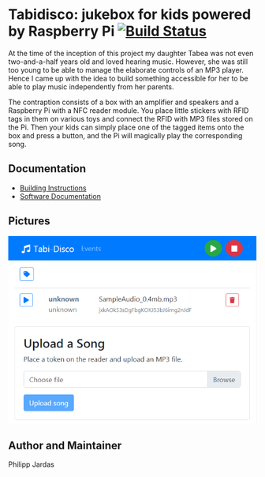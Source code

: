 # Tabidisco: jukebox for kids powered by Raspberry Pi [![Build Status](https://travis-ci.org/phjardas/tabidisco.svg?branch=master)](https://travis-ci.org/phjardas/tabidisco)

At the time of the inception of this project my daughter Tabea was not even two-and-a-half years old and loved hearing music. However, she was still too young to be able to manage the elaborate controls of an MP3 player. Hence I came up with the idea to build something accessible for her to be able to play music independently from her parents.

The contraption consists of a box with an amplifier and speakers and a Raspberry Pi with a NFC reader module. You place little stickers with RFID tags in them on various toys and connect the RFID with MP3 files stored on the Pi. Then your kids can simply place one of the tagged items onto the box and press a button, and the Pi will magically play the corresponding song.

## Documentation

* [Building Instructions](docs/BUILDING.md)
* [Software Documentation](docs/SOFTWARE.md)

## Pictures

![Screenshot of the GUI](docs/gui.png)

## Author and Maintainer

Philipp Jardas
